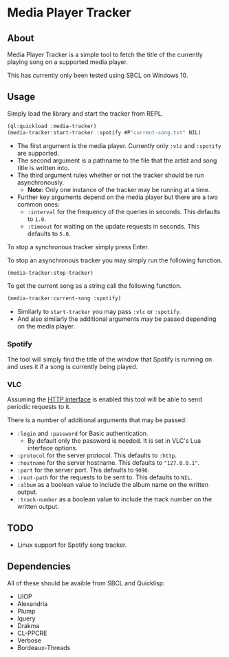 # Media Player Tracker

## About

Media Player Tracker is a simple tool to fetch the title of the currently playing song on a
supported media player.

This has currently only been tested using SBCL on Windows 10.

## Usage

Simply load the library and start the tracker from REPL.

``` lisp
(ql:quickload :media-tracker)
(media-tracker:start-tracker :spotify #P"current-song.txt" NIL)
```

* The first argument is the media player. Currently only `:vlc` and `:spotify` are supported.
* The second argument is a pathname to the file that the artist and song title is written into.
* The third argument rules whether or not the tracker should be run asynchronously.
  * **Note:** Only one instance of the tracker may be running at a time.
* Further key arguments depend on the media player but there are a two common ones:
  * `:interval` for the frequency of the queries in seconds. This defaults to `1.0`.
  * `:timeout` for waiting on the update requests in seconds. This defaults to `5.0`.

To stop a synchronous tracker simply press Enter.

To stop an asynchronous tracker you may simply run the following function.
``` lisp
(media-tracker:stop-tracker)
```

To get the current song as a string call the following function.
``` lisp
(media-tracker:current-song :spotify)
```

* Similarly to `start-tracker` you may pass `:vlc` or `:spotify`.
* And also similarly the additional arguments may be passed depending on the media player.

### Spotify

The tool will simply find the title of the window that Spotify is running on and uses it if
a song is currently being played.

### VLC

Assuming the [HTTP interface](https://wiki.videolan.org/Documentation:Modules/http_intf/)
is enabled this tool will be able to send periodic requests to it.

There is a number of additional arguments that may be passed:
* `:login` and `:password` for Basic authentication.
  * By default only the password is needed. It is set in VLC's Lua interface options.
* `:protocol` for the server protocol. This defaults to `:http`.
* `:hostname` for the server hostname. This defaults to `"127.0.0.1"`.
* `:port` for the server port. This defaults to `9090`.
* `:root-path` for the requests to be sent to. This defaults to `NIL`.
* `:album` as a boolean value to include the album name on the written output.
* `:track-number` as a boolean value to include the track number on the written output.

## TODO

* Linux support for Spotify song tracker.

## Dependencies

All of these should be avaible from SBCL and Quicklisp:
* UIOP
* Alexandria
* Plump
* lquery
* Drakma
* CL-PPCRE
* Verbose
* Bordeaux-Threads
